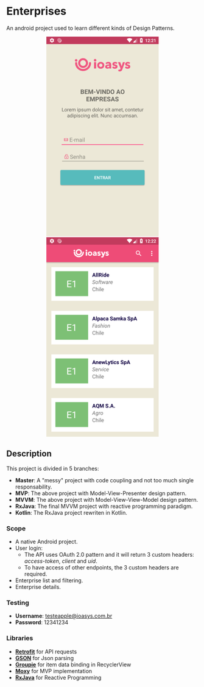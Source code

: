 # Enterprises

An android project used to learn different kinds of Design Patterns.

<p align="center">
  <img src="img/login2.png" alt="Login activity"/>
  <img src="img/home.png" alt="Home activity"/>
</p>

## Description

This project is divided in 5 branches:
- **Master**: A "messy" project with code coupling and not too much single responsability.
- **MVP**: The above project with Model-View-Presenter design pattern.
- **MVVM**: The above project with Model-View-View-Model design pattern.
- **RxJava**: The final MVVM project with reactive programming paradigm.
- **Kotlin**: The RxJava project rewriten in Kotlin.

### Scope

* A native Android project.
* User login:
	* The API uses OAuth 2.0 pattern and it will return 3 custom headers: *access-token*, *client* and *uid*.
	* To have access of other endpoints, the 3 custom headers are required.
* Enterprise list and filtering.
* Enterprise details.

### Testing

* **Username**: testeapple@ioasys.com.br
* **Password**: 12341234

### Libraries

* [**Retrofit**](http://square.github.io/retrofit/) for API requests
* [**GSON**](https://github.com/square/retrofit/tree/master/retrofit-converters/gson) for Json parsing
* [**Groupie**](https://github.com/lisawray/groupie) for item data binding in RecyclerView
* [**Moxy**](https://github.com/Arello-Mobile/Moxy) for MVP implementation
* [**RxJava**](https://github.com/ReactiveX/RxJava) for Reactive Programming
